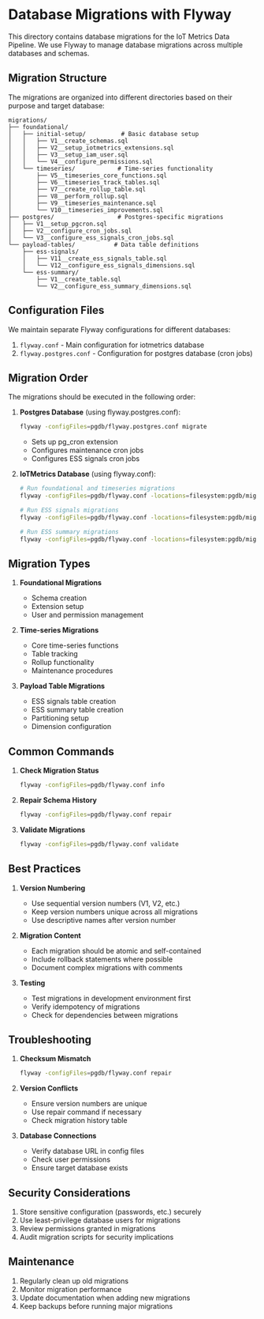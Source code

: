 # Database Migrations with Flyway

This directory contains database migrations for the IoT Metrics Data Pipeline. We use Flyway to manage database migrations across multiple databases and schemas.

## Migration Structure

The migrations are organized into different directories based on their purpose and target database:

```
migrations/
├── foundational/
│   ├── initial-setup/          # Basic database setup
│   │   ├── V1__create_schemas.sql
│   │   ├── V2__setup_iotmetrics_extensions.sql
│   │   ├── V3__setup_iam_user.sql
│   │   └── V4__configure_permissions.sql
│   └── timeseries/            # Time-series functionality
│       ├── V5__timeseries_core_functions.sql
│       ├── V6__timeseries_track_tables.sql
│       ├── V7__create_rollup_table.sql
│       ├── V8__perform_rollup.sql
│       ├── V9__timeseries_maintenance.sql
│       └── V10__timeseries_improvements.sql
├── postgres/                  # Postgres-specific migrations
│   ├── V1__setup_pgcron.sql
│   ├── V2__configure_cron_jobs.sql
│   └── V3__configure_ess_signals_cron_jobs.sql
└── payload-tables/           # Data table definitions
    ├── ess-signals/
    │   ├── V11__create_ess_signals_table.sql
    │   └── V12__configure_ess_signals_dimensions.sql
    └── ess-summary/
        ├── V1__create_table.sql
        └── V2__configure_ess_summary_dimensions.sql
```

## Configuration Files

We maintain separate Flyway configurations for different databases:

1. `flyway.conf` - Main configuration for iotmetrics database
2. `flyway.postgres.conf` - Configuration for postgres database (cron jobs)

## Migration Order

The migrations should be executed in the following order:

1. **Postgres Database** (using flyway.postgres.conf):
   ```bash
   flyway -configFiles=pgdb/flyway.postgres.conf migrate
   ```
   - Sets up pg_cron extension
   - Configures maintenance cron jobs
   - Configures ESS signals cron jobs

2. **IoTMetrics Database** (using flyway.conf):
   ```bash
   # Run foundational and timeseries migrations
   flyway -configFiles=pgdb/flyway.conf -locations=filesystem:pgdb/migrations/foundational/initial-setup,filesystem:pgdb/migrations/foundational/timeseries migrate

   # Run ESS signals migrations
   flyway -configFiles=pgdb/flyway.conf -locations=filesystem:pgdb/migrations/foundational/initial-setup,filesystem:pgdb/migrations/foundational/timeseries,filesystem:pgdb/migrations/payload-tables/ess-signals migrate

   # Run ESS summary migrations
   flyway -configFiles=pgdb/flyway.conf -locations=filesystem:pgdb/migrations/foundational/initial-setup,filesystem:pgdb/migrations/foundational/timeseries,filesystem:pgdb/migrations/payload-tables/ess-summary migrate
   ```

## Migration Types

1. **Foundational Migrations**
   - Schema creation
   - Extension setup
   - User and permission management

2. **Time-series Migrations**
   - Core time-series functions
   - Table tracking
   - Rollup functionality
   - Maintenance procedures

3. **Payload Table Migrations**
   - ESS signals table creation
   - ESS summary table creation
   - Partitioning setup
   - Dimension configuration

## Common Commands

1. **Check Migration Status**
   ```bash
   flyway -configFiles=pgdb/flyway.conf info
   ```

2. **Repair Schema History**
   ```bash
   flyway -configFiles=pgdb/flyway.conf repair
   ```

3. **Validate Migrations**
   ```bash
   flyway -configFiles=pgdb/flyway.conf validate
   ```

## Best Practices

1. **Version Numbering**
   - Use sequential version numbers (V1, V2, etc.)
   - Keep version numbers unique across all migrations
   - Use descriptive names after version number

2. **Migration Content**
   - Each migration should be atomic and self-contained
   - Include rollback statements where possible
   - Document complex migrations with comments

3. **Testing**
   - Test migrations in development environment first
   - Verify idempotency of migrations
   - Check for dependencies between migrations

## Troubleshooting

1. **Checksum Mismatch**
   ```bash
   flyway -configFiles=pgdb/flyway.conf repair
   ```

2. **Version Conflicts**
   - Ensure version numbers are unique
   - Use repair command if necessary
   - Check migration history table

3. **Database Connections**
   - Verify database URL in config files
   - Check user permissions
   - Ensure target database exists

## Security Considerations

1. Store sensitive configuration (passwords, etc.) securely
2. Use least-privilege database users for migrations
3. Review permissions granted in migrations
4. Audit migration scripts for security implications

## Maintenance

1. Regularly clean up old migrations
2. Monitor migration performance
3. Update documentation when adding new migrations
4. Keep backups before running major migrations 